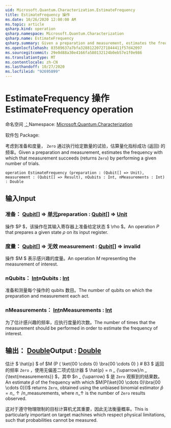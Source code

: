 ```yaml
---
uid: Microsoft.Quantum.Characterization.EstimateFrequency
title: EstimateFrequency 操作
ms.date: 10/26/2020 12:00:00 AM
ms.topic: article
qsharp.kind: operation
qsharp.namespace: Microsoft.Quantum.Characterization
qsharp.name: EstimateFrequency
qsharp.summary: Given a preparation and measurement, estimates the frequency with which that measurement succeeds (returns `Zero`) by performing a given number of trials.
ms.openlocfilehash: 83589637a7bfa328812207271844411f57d42097
ms.sourcegitcommit: 29e0d88a30e4166fa580132124b0eb57e1f0e986
ms.translationtype: MT
ms.contentlocale: zh-CN
ms.lasthandoff: 10/27/2020
ms.locfileid: "92695899"
---
```

# <a name="estimatefrequency-operation"></a><span data-ttu-id="fbf66-102">EstimateFrequency 操作</span><span class="sxs-lookup"><span data-stu-id="fbf66-102">EstimateFrequency operation</span></span>

<span data-ttu-id="fbf66-103">命名空间 [：](xref:Microsoft.Quantum.Characterization)</span><span class="sxs-lookup"><span data-stu-id="fbf66-103">Namespace: [Microsoft.Quantum.Characterization](xref:Microsoft.Quantum.Characterization)</span></span>

<span data-ttu-id="fbf66-104">软件包 [](https://nuget.org/packages/)</span><span class="sxs-lookup"><span data-stu-id="fbf66-104">Package: [](https://nuget.org/packages/)</span></span>


<span data-ttu-id="fbf66-105">考虑到准备和度量， `Zero` 通过执行给定数量的试验，估算量化指标成功 (返回) 的频率。</span><span class="sxs-lookup"><span data-stu-id="fbf66-105">Given a preparation and measurement, estimates the frequency with which that measurement succeeds (returns `Zero`) by performing a given number of trials.</span></span>

```qsharp
operation EstimateFrequency (preparation : (Qubit[] => Unit), measurement : (Qubit[] => Result), nQubits : Int, nMeasurements : Int) : Double
```


## <a name="input"></a><span data-ttu-id="fbf66-106">输入</span><span class="sxs-lookup"><span data-stu-id="fbf66-106">Input</span></span>

### <a name="preparation--qubit--unit"></a><span data-ttu-id="fbf66-107">准备： [Qubit](xref:microsoft.quantum.lang-ref.qubit)[] => [单元](xref:microsoft.quantum.lang-ref.unit)</span><span class="sxs-lookup"><span data-stu-id="fbf66-107">preparation : [Qubit](xref:microsoft.quantum.lang-ref.qubit)[] => [Unit](xref:microsoft.quantum.lang-ref.unit)</span></span> 

<span data-ttu-id="fbf66-108">操作 $P $，该操作在其输入寄存器上准备给定状态 $ \rho $。</span><span class="sxs-lookup"><span data-stu-id="fbf66-108">An operation $P$ that prepares a given state $\rho$ on its input register.</span></span>


### <a name="measurement--qubit--__invalidresult__"></a><span data-ttu-id="fbf66-109">度量： [Qubit](xref:microsoft.quantum.lang-ref.qubit)[] => __无效 <Result>__</span><span class="sxs-lookup"><span data-stu-id="fbf66-109">measurement : [Qubit](xref:microsoft.quantum.lang-ref.qubit)[] => __invalid<Result>__</span></span> 

<span data-ttu-id="fbf66-110">操作 $M $ 表示感兴趣的度量。</span><span class="sxs-lookup"><span data-stu-id="fbf66-110">An operation $M$ representing the measurement of interest.</span></span>


### <a name="nqubits--int"></a><span data-ttu-id="fbf66-111">nQubits： [Int](xref:microsoft.quantum.lang-ref.int)</span><span class="sxs-lookup"><span data-stu-id="fbf66-111">nQubits : [Int](xref:microsoft.quantum.lang-ref.int)</span></span>

<span data-ttu-id="fbf66-112">准备和测量每个操作的 qubits 数目。</span><span class="sxs-lookup"><span data-stu-id="fbf66-112">The number of qubits on which the preparation and measurement each act.</span></span>


### <a name="nmeasurements--int"></a><span data-ttu-id="fbf66-113">nMeasurements： [Int](xref:microsoft.quantum.lang-ref.int)</span><span class="sxs-lookup"><span data-stu-id="fbf66-113">nMeasurements : [Int](xref:microsoft.quantum.lang-ref.int)</span></span>

<span data-ttu-id="fbf66-114">为了估计感兴趣的频率，应执行度量的次数。</span><span class="sxs-lookup"><span data-stu-id="fbf66-114">The number of times that the measurement should be performed in order to estimate the frequency of interest.</span></span>



## <a name="output--double"></a><span data-ttu-id="fbf66-115">输出： [Double](xref:microsoft.quantum.lang-ref.double)</span><span class="sxs-lookup"><span data-stu-id="fbf66-115">Output : [Double](xref:microsoft.quantum.lang-ref.double)</span></span>

<span data-ttu-id="fbf66-116">估计 $ \hat{p} $ of $M (P ( \ket{00 \cdots 0} \bra{00 \cdots 0} ) # B3 $ 返回的频率 `Zero` ，使用无偏差二项式估计器 $ \hat{p} = n \_ {\uparrow}/n \_ {\text{measurements}} $，其中 $n \_ {\uparrow} $ 是 `Zero` 观察到的结果数。</span><span class="sxs-lookup"><span data-stu-id="fbf66-116">An estimate $\hat{p}$ of the frequency with which $M(P(\ket{00 \cdots 0}\bra{00 \cdots 0}))$ returns `Zero`, obtained using the unbiased binomial estimator $\hat{p} = n\_{\uparrow} / n\_{\text{measurements}}$, where $n\_{\uparrow}$ is the number of `Zero` results observed.</span></span>

<span data-ttu-id="fbf66-117">这对于遵守物理限制的目标计算机尤其重要，因此无法衡量概率。</span><span class="sxs-lookup"><span data-stu-id="fbf66-117">This is particularly important on target machines which respect physical limitations, such that probabilities cannot be measured.</span></span>